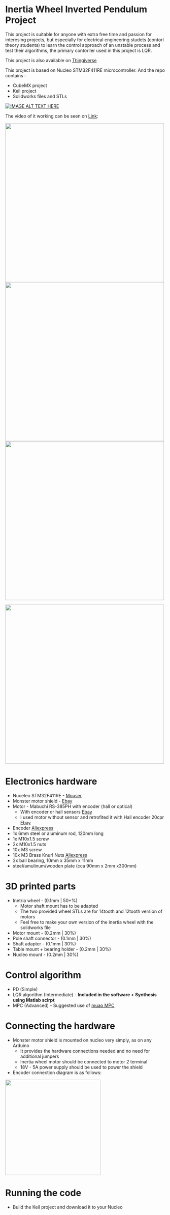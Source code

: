 # Inertia Wheel Inverted Pendulum Project 

This project is suitable for anyone with extra free time and passion for interesing projects, but especially for electrical engineering studets (contorl theory students) to learn the control approach of an unstable process and test their algorithms, the primary contorller used in this project is LQR.  

This project is also available on [Thingiverse](https://www.thingiverse.com/thing:3422949)

This project is based on Nucleo STM32F411RE microcontroller. And the repo contains :
- CubeMX project 
- Keil project
- Solidworks files and STLs

 [![IMAGE ALT TEXT HERE](https://img.youtube.com/vi/POPPNbzDYbw/0.jpg)](https://www.youtube.com/watch?v=POPPNbzDYbw)
 
The video of it working can be seen on [Link](https://photos.app.goo.gl/Q3Gbn8rL3XPMuehf8):
<p><img src="./Photos/video.gif" height="500px">
<img src="./Photos/pendulum1.png" height="500px">
<img src="./Photos/pendulum2.png" height="500px"></p>
<img src="./Photos/exploded.png" height="500px"></p>

# Electronics hardware
- Nuceleo STM32F411RE - [Mouser](https://hr.mouser.com/ProductDetail/STMicroelectronics/NUCLEO-F411RE?qs=%2fha2pyFaduj0LE%252bzmDN2WGOyc9ZJn6rAAaZxUZnl1jWj%2fTN4JYE9Mw%3d%3d) 
- Monster motor shield - [Ebay](https://www.ebay.com/itm/L298N-Dual-VNH2SP30-Stepper-Motor-Driver-Module-30A-Monster-Moto-Shield-Replace/112031018900?hash=item1a1591af94:g:R4YAAOSwEaBaTafh)
- Motor - Mabuchi RS-385PH with encoder (hall or optical)
  -  With encoder or hall sensors  [Ebay](https://www.ebay.com/itm/RS-385PH-16140-MABUCHI-DC-24V-Motor-for-Printer-Copy-machine/222827327725?epid=24014452613&hash=item33e18b30ed:g:ulEAAOSwZFdaecSZ:rk:8:pf:0)
  -  I used motor without sensor and retrofited it with Hall encoder 20cpr [Ebay](https://www.ebay.com/itm/Pololu-Romi-Encoder-Pair-Kit-12-CPR-3-5-18V-with-Hall-effect-sensor-3542/272789024914?epid=2157895482&hash=item3f837e3092:g:MxkAAOSwu9Jb3CQt:rk:1:pf:1&frcectupt=true)
- Encoder [Aliexpress](https://www.aliexpress.com/item/360-600P-R-Photoelectric-Incremental-Rotary-Encoder-5-24V-AB-Two-Phases-Shaft/32756209569.html?spm=2114.search0104.3.38.1c0b9456Bf5oQP&ws_ab_test=searchweb0_0,searchweb201602_1_10065_10068_319_10059_10884_317_10887_10696_321_322_453_10084_454_10083_10103_10618_10307_10820_10301_10821_10303_537_536_10902,searchweb201603_45,ppcSwitch_0&algo_expid=3179dab4-6711-42f4-8e94-b644142c4211-5&algo_pvid=3179dab4-6711-42f4-8e94-b644142c4211)
- 1x 6mm steel or aluminum rod, 120mm long 
- 1x M10x1.5 screw 
- 2x M10x1.5 nuts
- 10x M3 screw 
- 10x M3 Brass Knurl Nuts [Aliexpress](https://www.aliexpress.com/item/100pcs-Brass-Knurl-Nuts-M3x4mm-L-5mm-OD-Metric-Threaded-insert/1294839803.html?spm=a2g0s.9042311.0.0.1a544c4dO3MjB8)
- 2x ball bearing, 10mm x 35mm x 11mm 
- steel/amulinum/wooden plate (cca 90mm x 2mm x300mm)

# 3D printed parts
-  Inetria wheel - (0.1mm | 50+%)
   - Motor shaft mount has to be adapted
   - The two provided wheel STLs are for 14tooth and 12tooth version of motors
   - Feel free to make your own version of the inertia wheel with the solidworks file
-  Motor mount - (0.2mm | 30%)
-  Pole shaft connector - (0.1mm | 30%)
-  Shaft adapter - (0.1mm | 30%)
-  Table mount + bearing holder - (0.2mm | 30%)
-  Nucleo mount - (0.2mm | 30%)

# Control algorithm
 - PD (Simple)
 - LQR algorithm (Intermediate) - <b>Included in the software + Synthesis using Matlab scirpt</b>
 - MPC (Advanced) - Suggested use of [muao MPC](http://ifatwww.et.uni-magdeburg.de/syst/muAO-MPC/)

# Connecting the hardware
 - Monster motor shield is mounted on nucleo very simply, as on any Arduino
    - It provides the hardware connections needed and no need for additional jumpers
    - Inertia wheel motor should be connected to motor 2 terminal
    - 18V - 5A power supply should be used to power the shield
 - Encoder connection diagram is as follows:
 
<img src="./Photos/wiring.png" height="300px">

# Running the code
 - Build the Keil project and download it to your Nucleo

